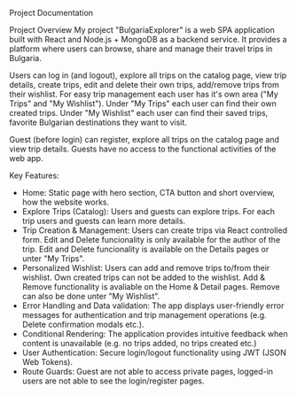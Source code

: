 Project Documentation

Project Overview
My project "BulgariaExplorer" is a web SPA application built with React and Node.js + MongoDB as a backend service. It provides a platform where users can browse, share and manage their travel trips in Bulgaria. 

Users can log in (and logout), explore all trips on the catalog page, view trip details, create trips, edit and delete their own trips, add/remove trips from their wishlist. For easy trip management each user has it's own area ("My Trips" and "My Wishlist"). Under "My Trips" each user can find their own created trips. Under "My Wishlist" each user can find their saved trips, favorite Bulgarian destinations they want to visit.

Guest (before login) can register, explore all trips on the catalog page and view trip details. Guests have no access to the functional activities of the web app.

Key Features:
- Home: Static page with hero  section, CTA button and short overview, how the website works.
- Explore Trips (Catalog): Users and guests can explore trips. For each trip users and guests can learn more details.
- Trip Creation & Management: Users can create trips via React controlled form. Edit and Delete funcionality is only available for the
author of the trip. Edit and Delete funcionality is available on the Details pages or unter "My Trips".
- Personalized Wishlist: Users can add and remove trips to/from their wishlist. Own created trips can not be added to the wishlist. Add &   Remove functionality is avaliable on the Home & Detail pages. Remove can also be done unter "My Wishlist".
- Error Handling and Data validation: The app displays user-friendly error messages for authentication and trip management operations (e.g. Delete confirmation modals etc.).
- Conditional Rendering: The application provides intuitive feedback when content is unavailable (e.g. no trips added, no trips created etc.)
- User Authentication: Secure login/logout functionality using JWT (JSON Web Tokens).
- Route Guards: Guest are not able to access private pages, logged-in users are not able to see the login/register pages.